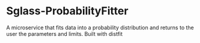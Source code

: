 # Sglass-ProbabilityFitter
 A microservice that fits data into a probability distribution and returns to the user the parameters and limits. Built with distfit
